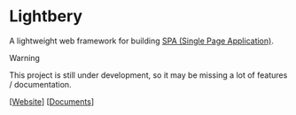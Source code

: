 # Lightbery
A lightweight web framework for building [SPA (Single Page Application)](https://en.wikipedia.org/wiki/Single-page_application).

> [!WARNING]
> This project is still under development, so it may be missing a lot of features / documentation.

[[Website](https://framework.light.tw)] [[Documents](https://framework.light.tw/document)]
